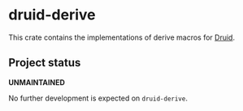# druid-derive

This crate contains the implementations of derive macros for [Druid].

## Project status

**UNMAINTAINED**

No further development is expected on `druid-derive`.

[Druid]: https://github.com/linebender/druid
